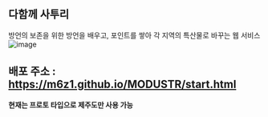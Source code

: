 ## 다함께 사투리

방언의 보존을 위한 방언을 배우고, 포인트를 쌓아 각 지역의 특산물로 바꾸는 웹 서비스 
![image](https://github.com/m6z1/MODUSTR/assets/114990782/259c3240-8915-4680-8670-18514b1b71f0)


## 배포 주소 : https://m6z1.github.io/MODUSTR/start.html
**현재는 프로토 타입으로 제주도만 사용 가능**
